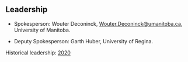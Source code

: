 ## Leadership

- Spokesperson: Wouter Deconinck, Wouter.Deconinck@umanitoba.ca, University of Manitoba.

- Deputy Spokesperson: Garth Huber, University of Regina.

Historical leadership: [2020](leadership-2020.md)
